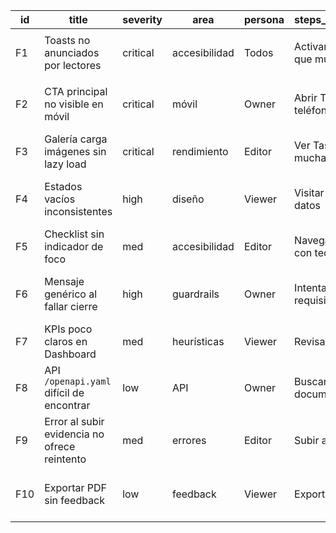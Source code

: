 | id | title | severity | area | persona | steps_to_reproduce | screens | proposed_fix | owner | ETA | status |
|----|-------|----------|------|---------|--------------------|---------|--------------|-------|-----|--------|
| F1 | Toasts no anunciados por lectores | critical | accesibilidad | Todos | Activar acciones que muestran toast | ./screens/toast.png | Añadir `aria-live="polite"` y `role="status"` | Dev | 1d | fixed |
| F2 | CTA principal no visible en móvil | critical | móvil | Owner | Abrir Task en teléfono | ./screens/sticky-cta.png | Barra fija inferior con botón Cerrar Task | Dev | 1d | fixed |
| F3 | Galería carga imágenes sin lazy load | critical | rendimiento | Editor | Ver Task con muchas fotos | ./screens/gallery.png | Lazy load y paginación 25 ítems | Dev | 2d | fixed |
| F4 | Estados vacíos inconsistentes | high | diseño | Viewer | Visitar vistas sin datos | ./screens/empty.png | Componente de estados vacíos reutilizable | UX | 3d | pending |
| F5 | Checklist sin indicador de foco | med | accesibilidad | Editor | Navegar checklist con teclado | ./screens/checklist.png | Estilos de foco visibles | Dev | 2d | pending |
| F6 | Mensaje genérico al fallar cierre | high | guardrails | Owner | Intentar cerrar sin requisitos | ./screens/close-error.png | Mensaje con requisitos faltantes y links | Dev | 3d | pending |
| F7 | KPIs poco claros en Dashboard | med | heurísticas | Viewer | Revisar Dashboard | ./screens/dashboard-kpi.png | Tooltips con definiciones | UX | 2d | pending |
| F8 | API `/openapi.yaml` difícil de encontrar | low | API | Owner | Buscar documentación API | ./screens/api-docs.png | Link visible en menú de ayuda | Dev | 1d | pending |
| F9 | Error al subir evidencia no ofrece reintento | med | errores | Editor | Subir archivo y fallar | ./screens/upload-error.png | Botón de reintento en toast | Dev | 2d | pending |
| F10| Exportar PDF sin feedback | low | feedback | Viewer | Exportar PDF | ./screens/pdf-export.png | Toast de confirmación y descarga clara | Dev | 1d | pending |
